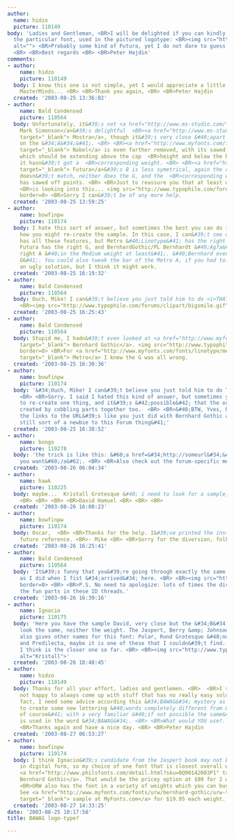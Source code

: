 ```yaml
---
author:
  name: hidzo
  picture: 110149
body: 'Ladies and Gentleman, <BR>I will be delighted if you can kindly help me identify
  the particular font, used in the pictured logotype: <BR><img src="http://www.typophile.com/forums/messages/83/14712.gif"
  alt=""> <BR>Probably some kind of Futura, yet I do not dare to guess further...
  <BR> <BR>Best regards <BR> <BR>Peter Hajdin'
comments:
- author:
    name: hidzo
    picture: 110149
  body: I know this one is not simple, yet I would appreciate a little help from the
    MasterMinds... <BR> <BR>Thank you again, <BR> <BR>Peter Hajdin
  created: '2003-08-25 13:36:02'
- author:
    name: Bald Condensed
    picture: 110564
  body: Unfortunately, it&#39;s not <a href="http://www.ms-studio.com/" target="_blank">
    Mark Simonson</a>&#39;s delightful  <BR><a href="http://www.ms-studio.com/FontSales/mostra.html#"
    target="_blank"> Mostra</a>, though it&#39;s very close &#40;apart from the lower  <BR>cross-bar
    on the &#34;A&#34;&#41;. <BR> <BR><a href="http://www.myfonts.com/fonts/fontbureau/fb-nobel/nobel-bold/testdrive.html?s=BAWAG&amp;p=96"
    target="_blank"> Nobel</a> is even farther removed, with its sawed off  <BR>points
    which should be extending above the cap  <BR>height and below the baseline, and
    it hasn&#39;t got a  <BR>corresponding weight. <BR> <BR><a href="http://www.myfonts.com/fonts/neufville/futura-nd/medium/testdrive.html?s=BAWAG&amp;p=96"
    target="_blank"> Futura</a>&#39;s B is less symetrical, again the cross-bar  <BR>height
    doesn&#39;t match, neither does the G, and the  <BR>corresponding weight also
    has sawed off points. <BR> <BR>Just to reassure you that at least one &#34;Mastermind&#34;
    <BR>is looking into this... <img src="http://www.typophile.com/forums/clipart/wink.gif"
    border=0> <BR>Sorry I can&#39;t be of any more help.
  created: '2003-08-25 13:59:25'
- author:
    name: bowfinpw
    picture: 110174
  body: I hate this sort of answer, but sometimes the best you can do is figure out
    how you might re-create the sample. In this case, I can&#39;t see one font that
    has all these features, but Metro &#40;Linotype&#41; has the right B &amp; W,
    Futura has the right G, and BernhardGothic/PL Bernhardt &#40;Agfa&#41; has the
    right A &#40;in the Medium weight at least&#41;. &#40;Bernhard even has the right
    G&#41;. You could also tweak the bar of the Metro A, if you had to. <BR> <BR>It&#39;s
    an ugly solution, but I think it might work.
  created: '2003-08-25 16:19:32'
- author:
    name: Bald Condensed
    picture: 110564
  body: Ouch, Mike! I can&#39;t believe you just told him to do <i>THAT</i>!!! <BR>
    <BR><img src="http://www.typophile.com/forums/clipart/bigsmile.gif" border=0>
  created: '2003-08-25 16:25:43'
- author:
    name: Bald Condensed
    picture: 110564
  body: Stupid me, I hadn&#39;t even looked at <a href="http://www.myfonts.com/fonts/spiecegraphics/bernhard-gothic-sg/bernhard-gothic-heavy-sg-regular/testdrive.html?s=BAWAG&amp;p=96"
    target="_blank"> Bernhard Gothic</a>. <img src="http://www.typophile.com/forums/clipart/blush.gif"
    border=0> <BR>For <a href="http://www.myfonts.com/fonts/linotype/metro-2/metromedium-two/testdrive.html?s=BAWAG&amp;p=96"
    target="_blank"> Metro</a> I knew the G was all wrong.
  created: '2003-08-25 16:30:36'
- author:
    name: bowfinpw
    picture: 110174
  body: '&#34;Ouch, Mike! I can&#39;t believe you just told him to do THAT!!!&#34;
    <BR> <BR>Sorry. I said I hated this kind of answer, but sometimes you just need
    to re-create one thing, and it&#39;s &#42;possible&#42; that the original was
    created by cobbling parts together too.  <BR> <BR>&#40;BTW, Yves, how do you make
    the links to the URL&#39;s like you just did with Bernhard Gothic and Metro? I&#39;m
    still sort of a newbie to this Forum thing&#41;'
  created: '2003-08-25 16:38:52'
- author:
    name: bongo
    picture: 110278
  body: 'the trick is like this: &#60;a href=&#34;http://someurl&#34;&#62;the text
    you want&#60;/a&#62;. <BR> <BR>Also check out the forum-specific method <a href="http://www.typophile.com/cgibin/discus.pl?pg=formatting#links">here</a>.'
  created: '2003-08-26 06:04:34'
- author:
    name: hawk
    picture: 110225
  body: maybe...  Kristall Grotesque &#40; i need to look for a sample, but maybe....&#41;  <BR>
    <BR> <BR> <BR> <BR>David Hamuel <BR> <BR> <BR>
  created: '2003-08-26 16:08:23'
- author:
    name: bowfinpw
    picture: 110174
  body: Oscar,  <BR> <BR>Thanks for the help. I&#39;ve printed the instructions for
    future reference. <BR>- Mike <BR> <BR>Sorry for the diversion, folks!
  created: '2003-08-26 16:25:41'
- author:
    name: Bald Condensed
    picture: 110564
  body: 'It&#39;s funny that you&#39;re going through exactly the same  <BR>motions
    as I did when I fist &#34;arrived&#34; here. <BR> <BR><img src="http://www.typophile.com/forums/clipart/bigsmile.gif"
    border=0> <BR> <BR>P.S. No need to apologize: lots of times the diversions  <BR>are
    the fun parts in these ID threads.'
  created: '2003-08-26 16:39:16'
- author:
    name: Ignacio
    picture: 110175
  body: 'Here you have the sample David, very close but the &#34;B&#34; doesn&#39;t
    look the same, neither the weight. The Jaspert, Berry &amp; Johnson book &#40;post&#41;
    also gives other names for this font: Polar, Rund Grotesque &#40;not Round ?&#41;
    and Predilecta, maybe it is one of these that I couldn&#39;t find. Anyway, Kristall
    I think is the closer one so far. <BR> <BR><img src="http://www.typophile.com/forums/messages/83/14789.gif"
    alt="Kristall">'
  created: '2003-08-26 18:48:45'
- author:
    name: hidzo
    picture: 110149
  body: Thanks for all your effort, ladies and gentlemen. <BR>  <BR>I swear I&#39;m
    not happy to always come up with stuff that has no really easy solution... In
    fact, I need some advice according this &#34;BAWAG&#34; mystery as it is required
    to create some new lettering &#40;words completely different from &#34;BAWAG&#34;
    of course&#41; with a very familiar &#40;if not possible the same&#41; type as
    is used in the word &#34;BAWAG&#34;. <BR> <BR>What would YOU use?... ;-&#41; <BR>
    <BR>Thanks again and have a nice day. <BR> <BR>Peter Hajdin
  created: '2003-08-27 06:53:27'
- author:
    name: bowfinpw
    picture: 110174
  body: I think Ignacio&#39;s candidate from the Jaspert book may not be available
    in digital form, so my choice of one font that is closest overall would be Berthold&#39;s
    <a href="http://www.philsfonts.com/detail.html?sku=BQ90142003P1" target="_blank">
    Bernhard Gothic</a>. That would be the pricey option at $99 for 2 weights. <BR>
    <BR>URW also has the font in a variety of weights which you can buy individually.
    See <a href="http://www.myfonts.com/fonts/urw/bernhard-gothic/urw-t-heavy/charmap.html"
    target="_blank"> sample at MyFonts.com</a> for $19.95 each weight.
  created: '2003-08-27 14:33:25'
date: '2003-08-25 10:17:58'
title: BAWAG logo-type?

---
```

